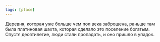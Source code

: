 ```yaml
---
tags: [place]
---
```


Деревня, которая уже больше чем пол века заброшена, раньше там была платиновая шахта, которая сделало это поселение богатым. Спустя десятилетие, люди стали пропадать, и оно пришло в упадок.

